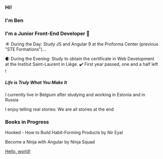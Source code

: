### Hi!
### I'm Ben 
### I'm a Junior Front-End Developer 👋

:sunny: During the Day: Study JS and Angular 9 at the Proforma Center (previous "STE Formations")...

:waxing_crescent_moon: During the Evening: Study to obtain the certificate in Web Development at the Institut Saint-Laurent in Liège. :heavy_check_mark: First year passed, one and a half left !



#####  Life is Truly What You Make It
I currently live in Belgium after studying and working in Estonia and in Russia

I enjoy telling real stories: We are all stories at the end

### Books in Progress
Hooked - How to Build Habit-Forming Products by Nir Eyal

Become a Ninja with Angular by Ninja Squad

<a href="http://example.com/" target="_blank">Hello, world!</a>

<!--
**BenoitMayeur/BenoitMayeur** is a ✨ _special_ ✨ repository because its `README.md` (this file) appears on your GitHub profile.

Here are some ideas to get you started:

- 🔭 I’m currently working on ...
- 🌱 I’m currently learning ...
- 👯 I’m looking to collaborate on ...
- 🤔 I’m looking for help with ...
- 💬 Ask me about ...
- 📫 How to reach me: ...
- 😄 Pronouns: ...
- ⚡ Fun fact: ...
-->
